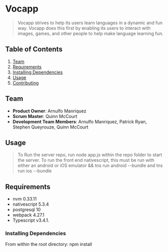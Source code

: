 # Vocapp

> Vocapp strives to help its users learn languages in a dynamic and fun way. Vocapp does this first by enabling its users to interact with images, games, and other people to help make language learning fun.


## Table of Contents

1. [Team](#team)
2. [Requirements](#requirements)
3. [Installing Dependencies](#installing-dependencies)
4. [Usage](#Usage)
5. [Contributing](#contributing)

## Team

 - __Product Owner__: Arnulfo Manriquez 
 - __Scrum Master__: Quinn McCourt
 - __Development Team Members__: Arnulfo Manriquez, Patrick Ryan, Stephen Queyrouze, Quinn McCourt

## Usage

> To Run the server repo, run node app.js within the repo folder to start the server.
 To run the front end nativescript, this must be run with either an android or iOS emulator && tns run android --bundle and tns run ios --bundle

## Requirements

- nvm 0.33.11
- nativescript 5.3.4
- postgresql 10
- webpack 4.27.1
- Typescript v3.4.1.

### Installing Dependencies

From within the root directory:
npm install
